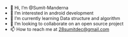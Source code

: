- 👋 Hi, I’m @Sumit-Manderna
- 👀 I’m interested in android development
- 🌱 I’m currently learning Data structure and algorithm
- 💞️ I’m looking to collaborate on an open source project
- 📫 How to reach me at 28sumitdec@gmail.com

<!---
Sumit-Manderna/Sumit-Manderna is a ✨ special ✨ repository because its `README.md` (this file) appears on your GitHub profile.
You can click the Preview link to take a look at your changes.
--->
